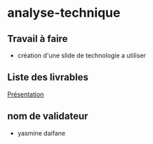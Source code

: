 # analyse-technique

## Travail à faire
 - création d'une slide de technologie a utiliser

## Liste des livrables 
[Présentation](https://docs.google.com/presentation/d/1cjsXUDyLXryg4mum984VNz9lcYKOXzsYsSrBkCJBx_s/edit?usp=sharing)

## nom de validateur
 - yasmine daifane